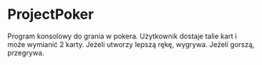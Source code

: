 # ProjectPoker
Program konsolowy do grania w pokera.
Użytkownik dostaje talie kart i może wymianić 2 karty.
Jeżeli utworzy lepszą rękę, wygrywa.
Jeżeli gorszą, przegrywa.
